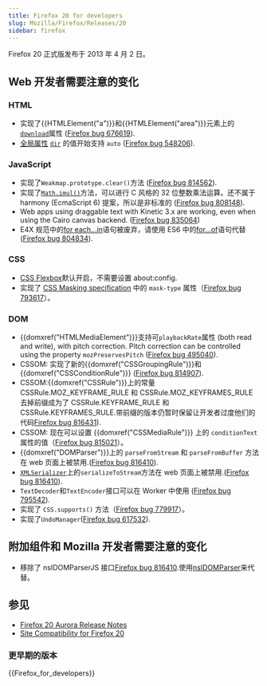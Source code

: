```yaml
---
title: Firefox 20 for developers
slug: Mozilla/Firefox/Releases/20
sidebar: firefox
---
```


Firefox 20 正式版发布于 2013 年 4 月 2 日。

## Web 开发者需要注意的变化

### HTML

- 实现了{{HTMLElement("a")}}和{{HTMLElement("area")}}元素上的[`download`](/zh-CN/docs/Web/HTML/Reference/Elements/a#download)属性 ([Firefox bug 676619](https://bugzil.la/676619)).
- [全局属性](/zh-CN/docs/Web/HTML/Reference/Global_attributes) [`dir`](/zh-CN/docs/Web/HTML/Reference/Global_attributes#attr-dir) 的值开始支持 `auto` ([Firefox bug 548206](https://bugzil.la/548206)).

### JavaScript

- 实现了`Weakmap.prototype.clear()`方法 ([Firefox bug 814562](https://bugzil.la/814562)).
- 实现了[`Math.imul()`](/zh-CN/docs/Web/JavaScript/Reference/Global_Objects/Math/imul)方法，可以进行 C 风格的 32 位整数乘法运算。还不属于 harmony (EcmaScript 6) 提案，所以是非标准的 ([Firefox bug 808148](https://bugzil.la/808148)).
- Web apps using draggable text with Kinetic 3.x are working, even when using the Cairo canvas backend. ([Firefox bug 835064](https://bugzil.la/835064))
- E4X 规范中的[for each...in](/zh-CN/docs/JavaScript/Reference/Statements/for_each...in)语句被废弃，请使用 ES6 中的[for...of](/zh-CN/docs/Web/JavaScript/Reference/Statements/for...of)语句代替 ([Firefox bug 804834](https://bugzil.la/804834)).

### CSS

- [CSS Flexbox](/zh-CN/docs/Web/CSS/CSS_flexible_box_layout/Basic_concepts_of_flexbox)默认开启，不需要设置 about:config.
- 实现了 [CSS Masking specification](https://dvcs.w3.org/hg/FXTF/raw-file/tip/masking/index.html) 中的 `mask-type` 属性（[Firefox bug 793617](https://bugzil.la/793617)）。

### DOM

- {{domxref("HTMLMediaElement")}}支持可`playbackRate`属性 (both read and write), with pitch correction. Pitch correction can be controlled using the property `mozPreservesPitch` ([Firefox bug 495040](https://bugzil.la/495040)).
- CSSOM: 实现了新的{{domxref("CSSGroupingRule")}}和{{domxref("CSSConditionRule")}} ([Firefox bug 814907](https://bugzil.la/814907)).
- CSSOM:{{domxref("CSSRule")}}上的常量 CSSRule.MOZ_KEYFRAME_RULE 和 CSSRule.MOZ_KEYFRAMES_RULE 去掉前缀成为了 CSSRule.KEYFRAME_RULE 和 CSSRule.KEYFRAMES_RULE.带前缀的版本仍暂时保留让开发者过度他们的代码[Firefox bug 816431](https://bugzil.la/816431)).
- CSSOM: 现在可以设置 {{domxref("CSSMediaRule")}} 上的 `conditionText` 属性的值（[Firefox bug 815021](https://bugzil.la/815021)）。
- {{domxref("DOMParser")}}上的 `parseFromStream` 和 `parseFromBuffer` 方法在 web 页面上被禁用.([Firefox bug 816410](https://bugzil.la/816410)).
- [`XMLSerializer`](/zh-CN/docs/Web/API/XMLSerializer)上的`serializeToStream`方法在 web 页面上被禁用.([Firefox bug 816410](https://bugzil.la/816410)).
- `TextDecoder`和`TextEncoder`接口可以在 Worker 中使用 ([Firefox bug 795542](https://bugzil.la/795542)).
- 实现了 `CSS.supports()` 方法（[Firefox bug 779917](https://bugzil.la/779917)）。
- 实现了`UndoManager`([Firefox bug 617532](https://bugzil.la/617532)).

## 附加组件和 Mozilla 开发者需要注意的变化

- 移除了 nsIDOMParserJS 接口[Firefox bug 816410](https://bugzil.la/816410).使用[nsIDOMParser](/zh-CN/docs/nsIDOMParser)来代替。

## 参见

- [Firefox 20 Aurora Release Notes](https://www.mozilla.org/zh-CN/firefox/20.0a1/nightlynotes/)
- [Site Compatibility for Firefox 20](/zh-CN/docs/Site_Compatibility_for_Firefox_20)

### 更早期的版本

{{Firefox_for_developers}}

